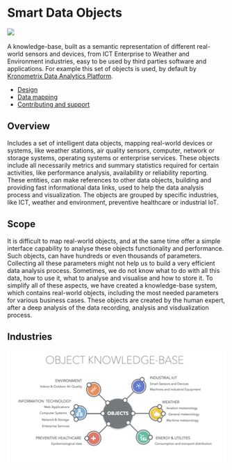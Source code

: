 # Smart Data Objects

[![](https://img.shields.io/static/v1.svg?label=license&message=BSD3&color=blue)](LICENSE)


A knowledge-base, built as a semantic representation of different real-world sensors and devices, from ICT Enterprise to Weather and Environment industries, easy to be used by third parties software and applications. For example this set of objects is used, by default by [Kronometrix Data Analytics Platform](https://gitlab.com/kronometrix/).

* [Design](docs/design.md)
* [Data mapping](docs/mapping.md)
* [Contributing and support](docs/contributing.md)

## Overview
Includes a set of intelligent data objects, mapping real-world devices or systems, like weather stations, air quality sensors, computer, network or storage systems, operating systems or enterprise services. These objects include all necessarily metrics and summary statistics required for certain activities, like performance analysis, availability or reliability reporting. These entities, can make references to other data objects, building and providing fast informational data links, used to help the data analysis process and visualization. The objects are grouped by specific industries, like ICT, weather and environment, preventive healthcare or industrial IoT. 

## Scope
It is difficult to map real-world objects, and at the same time offer a simple interface capability to analyse these objects functionality and performance. Such objects, can have hundreds or even thousands of parameters. Collecting all these parameters might not help us to build a very efficient data analysis process. Sometimes, we do not know what to do with all this data, how to use it, what to analyse and visualise and how to store it. To simplify all of these aspects, we have created a knowledge-base system, which contains real-world objects, including the most needed parameters for various business cases. These objects are created by the human expert, after a deep analysis of the data recording, analysis and visdualization process. 

## Industries

![](/docs/img/kb.png)

